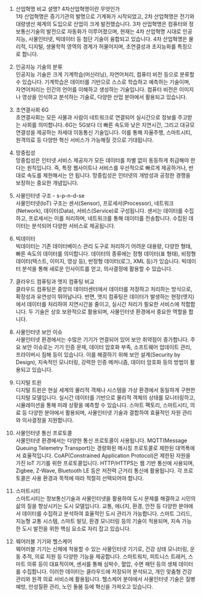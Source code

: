 1. 산업혁명 비교 설명? 4차산업혁명이란 무엇인가  
1차 산업혁명은 증기기관의 발명으로 기계화가 시작되었고, 2차 산업혁명은 전기와 대량생산 체계의 도입으로 산업이 크게 발전했습니다. 3차 산업혁명은 컴퓨터와 정보통신기술의 발전으로 자동화가 이루어졌으며, 현재는 4차 산업혁명 시대로 인공지능, 사물인터넷, 빅데이터 등 첨단 기술이 융합되고 있습니다. 4차 산업혁명은 물리적, 디지털, 생물학적 영역의 경계가 허물어지며, 초연결성과 초지능화를 특징으로 합니다.

2. 인공지능 기술의 분류  
인공지능 기술은 크게 기계학습(머신러닝), 자연어처리, 컴퓨터 비전 등으로 분류할 수 있습니다. 기계학습은 데이터를 기반으로 스스로 학습하고 예측하는 기술이며, 자연어처리는 인간의 언어를 이해하고 생성하는 기술입니다. 컴퓨터 비전은 이미지나 영상을 인식하고 분석하는 기술로, 다양한 산업 분야에서 활용되고 있습니다.

3. 초연결사회 6G  
초연결사회는 모든 사물과 사람이 네트워크로 연결되어 실시간으로 정보를 주고받는 사회를 의미합니다. 6G는 5G보다 더 빠른 속도와 낮은 지연시간, 그리고 대규모 연결성을 제공하는 차세대 이동통신 기술입니다. 이를 통해 자율주행, 스마트시티, 원격의료 등 다양한 혁신 서비스가 가능해질 것으로 기대됩니다.

4. 망중립성  
망중립성은 인터넷 서비스 제공자가 모든 데이터를 차별 없이 동등하게 취급해야 한다는 원칙입니다. 즉, 특정 웹사이트나 서비스를 우선적으로 빠르게 제공하거나, 반대로 속도를 제한해서는 안 됩니다. 망중립성은 인터넷의 개방성과 공정한 경쟁을 보장하는 중요한 개념입니다.

5. 사물인터넷 구조 - s-p-n-d-se  
사물인터넷(IoT) 구조는 센서(Sensor), 프로세서(Processor), 네트워크(Network), 데이터(Data), 서비스(Service)로 구성됩니다. 센서는 데이터를 수집하고, 프로세서는 이를 처리하며, 네트워크를 통해 데이터를 전송합니다. 수집된 데이터는 분석되어 다양한 서비스로 제공됩니다.

6. 빅데이터  
빅데이터는 기존 데이터베이스 관리 도구로 처리하기 어려운 대용량, 다양한 형태, 빠른 속도의 데이터를 의미합니다. 데이터의 종류에는 정형 데이터(표 형태), 비정형 데이터(텍스트, 이미지, 영상 등), 반정형 데이터(로그, XML 등)가 있습니다. 빅데이터 분석을 통해 새로운 인사이트를 얻고, 의사결정에 활용할 수 있습니다.

7. 클라우드 컴퓨팅과 엣지 컴퓨팅 비교  
클라우드 컴퓨팅은 중앙의 데이터센터에서 데이터를 저장하고 처리하는 방식으로, 확장성과 유연성이 뛰어납니다. 반면, 엣지 컴퓨팅은 데이터가 발생하는 현장(엣지)에서 데이터를 처리하여 지연시간을 줄이고, 실시간 처리가 필요한 서비스에 적합합니다. 두 기술은 상호 보완적으로 활용되며, 사물인터넷 환경에서 중요한 역할을 합니다.

8. 사물인터넷 보안 이슈  
사물인터넷 환경에서는 수많은 기기가 연결되어 있어 보안 취약점이 증가합니다. 주요 보안 이슈로는 기기 인증 문제, 데이터 암호화 부족, 소프트웨어 업데이트 관리, 프라이버시 침해 등이 있습니다. 이를 해결하기 위해 보안 설계(Security by Design), 지속적인 모니터링, 강력한 인증 메커니즘, 데이터 암호화 등의 방법이 활용되고 있습니다.

9. 디지털 트윈  
디지털 트윈은 현실 세계의 물리적 객체나 시스템을 가상 환경에서 동일하게 구현한 디지털 모델입니다. 실시간 데이터를 기반으로 물리적 객체의 상태를 모니터링하고, 시뮬레이션을 통해 미래 상황을 예측할 수 있습니다. 스마트 팩토리, 스마트시티, 의료 등 다양한 분야에서 활용되며, 사물인터넷 기술과 결합하여 효율적인 자원 관리와 의사결정을 지원합니다.

10. 사물인터넷 통신 프로토콜  
사물인터넷 환경에서는 다양한 통신 프로토콜이 사용됩니다. MQTT(Message Queuing Telemetry Transport)는 경량화된 메시징 프로토콜로 제한된 대역폭에서 효율적입니다. CoAP(Constrained Application Protocol)은 제한된 자원을 가진 IoT 기기를 위한 프로토콜입니다. HTTP/HTTPS는 웹 기반 통신에 사용되며, Zigbee, Z-Wave, Bluetooth LE 등은 저전력 근거리 통신에 활용됩니다. 각 프로토콜은 사용 환경과 목적에 따라 적절히 선택되어야 합니다.

11. 스마트시티  
스마트시티는 정보통신기술과 사물인터넷을 활용하여 도시 문제를 해결하고 시민의 삶의 질을 향상시키는 도시 모델입니다. 교통, 에너지, 환경, 안전 등 다양한 분야에서 데이터를 수집하고 분석하여 효율적인 도시 관리가 가능합니다. 스마트 그리드, 지능형 교통 시스템, 스마트 빌딩, 환경 모니터링 등의 기술이 적용되며, 지속 가능한 도시 발전을 위한 핵심 요소로 자리 잡고 있습니다.

12. 웨어러블 기기와 헬스케어  
웨어러블 기기는 신체에 착용할 수 있는 사물인터넷 기기로, 건강 상태 모니터링, 운동 추적, 의료 지원 등 다양한 기능을 제공합니다. 스마트워치, 피트니스 트래커, 스마트 의류 등이 대표적이며, 센서를 통해 심박수, 혈압, 수면 패턴 등의 생체 데이터를 수집합니다. 이러한 데이터는 클라우드에 저장되어 분석되고, 개인 맞춤형 건강 관리와 원격 의료 서비스에 활용됩니다. 헬스케어 분야에서 사물인터넷 기술은 질병 예방, 만성질환 관리, 노인 돌봄 등에 혁신을 가져오고 있습니다.
